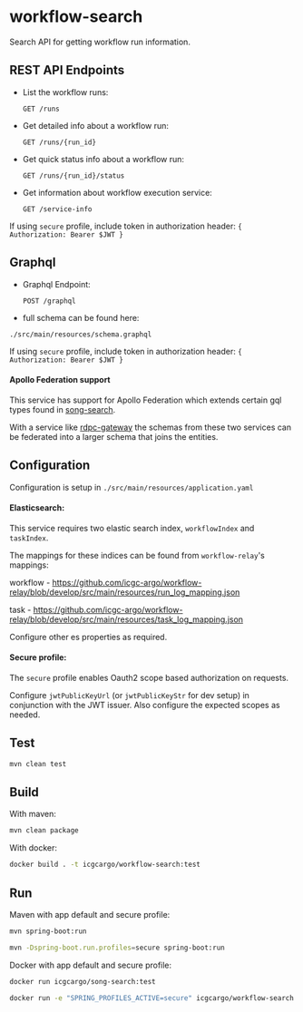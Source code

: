 # workflow-search
Search API for getting workflow run information.

## REST API Endpoints

* List the workflow runs:
 
    `GET /runs`

* Get detailed info about a workflow run:
 
    `GET /runs/{run_id}`

* Get quick status info about a workflow run:
    
    `GET /runs/{run_id}/status`

* Get information about workflow execution service:
    
    `GET /service-info`

If using `secure` profile, include token in authorization header: `{ Authorization: Bearer $JWT }`

## Graphql

* Graphql Endpoint:

    `POST /graphql`

* full schema can be found here: 

`./src/main/resources/schema.graphql`

If using `secure` profile, include token in authorization header: `{ Authorization: Bearer $JWT }`

#### Apollo Federation support
This service has support for Apollo Federation which extends certain gql types found in [song-search](https://github.com/icgc-argo/song-search).
 
With a service like [rdpc-gateway](https://github.com/icgc-argo/rdpc-gateway) the schemas from these two services can be federated into a larger schema that joins the entities.  

## Configuration

Configuration is setup in `./src/main/resources/application.yaml`

#### Elasticsearch:
This service requires two elastic search index, `workflowIndex` and `taskIndex`. 

The mappings for these indices can be found from `workflow-relay`'s mappings: 

workflow - https://github.com/icgc-argo/workflow-relay/blob/develop/src/main/resources/run_log_mapping.json

task - https://github.com/icgc-argo/workflow-relay/blob/develop/src/main/resources/task_log_mapping.json

Configure other es properties as required.

#### Secure profile:
 The `secure` profile enables Oauth2 scope based authorization on requests. 
 
 Configure `jwtPublicKeyUrl` (or `jwtPublicKeyStr` for dev setup) in conjunction with the JWT issuer. Also configure the expected scopes as needed.

## Test

```bash
mvn clean test
```

## Build
With maven:
```bash
mvn clean package
```
With docker:
```bash 
docker build . -t icgcargo/workflow-search:test
```

## Run
Maven with app default and secure profile:
```bash
mvn spring-boot:run
```
```bash
mvn -Dspring-boot.run.profiles=secure spring-boot:run
```

Docker with app default and secure profile:
```bash
docker run icgcargo/song-search:test
```
```bash
docker run -e "SPRING_PROFILES_ACTIVE=secure" icgcargo/workflow-search:test
```
